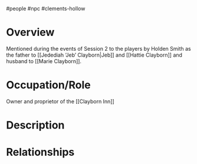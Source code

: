 #people #npc #clements-hollow 

# Overview
Mentioned during the events of Session 2 to the players by Holden Smith as the father to [[Jedediah ‘Jeb’ Clayborn|Jeb]] and [[Hattie Clayborn]] and husband to [[Marie Clayborn]].

# Occupation/Role
Owner and proprietor of the [[Clayborn Inn]]

# Description

# Relationships
